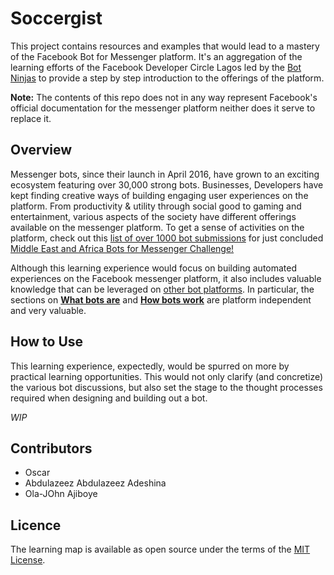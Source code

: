 # Soccergist
This project contains resources and examples that would lead to a mastery of the Facebook Bot for Messenger platform. It's an aggregation of the learning efforts of the Facebook Developer Circle Lagos led by the [Bot Ninjas](https://www.facebook.com/groups/1705911056097888/) to provide a step by step introduction to the offerings of the platform.

**Note:** The contents of this repo does not in any way represent Facebook's official documentation for the messenger platform neither does it serve to replace it.

## Overview
Messenger bots, since their launch in April 2016, have grown to an exciting ecosystem featuring over 30,000 strong bots. Businesses, Developers have kept finding creative ways of building engaging user experiences on the platform. From productivity & utility through social good to gaming and entertainment, various aspects of the society have different offerings available on the messenger platform. To get a sense of activities on the platform, check out this [list of over 1000 bot submissions](https://messengerchallengefinalists.splashthat.com/) for just concluded [Middle East and Africa Bots for Messenger Challenge!](https://messengerchallenge.splashthat.com/)

Although this learning experience would focus on building automated experiences on the Facebook messenger platform, it also includes valuable knowledge that can be leveraged on [other bot platforms](http://botnerds.com/bot-platforms/). In particular, the sections on **[What bots are](./what-are-bots.md)** and **[How bots work](./how-do-bots-work.md)** are platform independent and very valuable.

## How to Use
This learning experience, expectedly, would be spurred on more by practical learning opportunities. This would not only clarify (and concretize) the various bot discussions, but also set the stage to the thought processes required when designing and building out a bot.

_WIP_ 



## Contributors
* Oscar 
* Abdulazeez Abdulazeez Adeshina
* Ola-JOhn Ajiboye

## Licence
The learning map is available as open source under the terms of the [MIT License](https://opensource.org/licenses/MIT).
